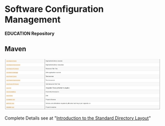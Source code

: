 # Software Configuration Management #

**EDUCATION Repository**

## Maven ##

![Overview of Maven Standard Directory Layout](maven-standard-directory-layout.jpg)

Complete Details see at "[Introduction to the Standard Directory Layout](https://maven.apache.org/guides/introduction/introduction-to-the-standard-directory-layout.html "Introduction to the Standard Directory Layout")"